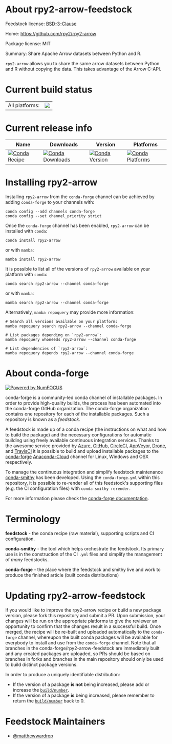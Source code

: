About rpy2-arrow-feedstock
==========================

Feedstock license: [BSD-3-Clause](https://github.com/conda-forge/rpy2-arrow-feedstock/blob/main/LICENSE.txt)

Home: https://github.com/rpy2/rpy2-arrow

Package license: MIT

Summary: Share Apache Arrow datasets between Python and R.

`rpy2-arrow` allows you to share the same arrow datasets between Python and
R without copying the data. This takes advantage of the Arrow C-API.


Current build status
====================


<table><tr><td>All platforms:</td>
    <td>
      <a href="https://dev.azure.com/conda-forge/feedstock-builds/_build/latest?definitionId=17637&branchName=main">
        <img src="https://dev.azure.com/conda-forge/feedstock-builds/_apis/build/status/rpy2-arrow-feedstock?branchName=main">
      </a>
    </td>
  </tr>
</table>

Current release info
====================

| Name | Downloads | Version | Platforms |
| --- | --- | --- | --- |
| [![Conda Recipe](https://img.shields.io/badge/recipe-rpy2--arrow-green.svg)](https://anaconda.org/conda-forge/rpy2-arrow) | [![Conda Downloads](https://img.shields.io/conda/dn/conda-forge/rpy2-arrow.svg)](https://anaconda.org/conda-forge/rpy2-arrow) | [![Conda Version](https://img.shields.io/conda/vn/conda-forge/rpy2-arrow.svg)](https://anaconda.org/conda-forge/rpy2-arrow) | [![Conda Platforms](https://img.shields.io/conda/pn/conda-forge/rpy2-arrow.svg)](https://anaconda.org/conda-forge/rpy2-arrow) |

Installing rpy2-arrow
=====================

Installing `rpy2-arrow` from the `conda-forge` channel can be achieved by adding `conda-forge` to your channels with:

```
conda config --add channels conda-forge
conda config --set channel_priority strict
```

Once the `conda-forge` channel has been enabled, `rpy2-arrow` can be installed with `conda`:

```
conda install rpy2-arrow
```

or with `mamba`:

```
mamba install rpy2-arrow
```

It is possible to list all of the versions of `rpy2-arrow` available on your platform with `conda`:

```
conda search rpy2-arrow --channel conda-forge
```

or with `mamba`:

```
mamba search rpy2-arrow --channel conda-forge
```

Alternatively, `mamba repoquery` may provide more information:

```
# Search all versions available on your platform:
mamba repoquery search rpy2-arrow --channel conda-forge

# List packages depending on `rpy2-arrow`:
mamba repoquery whoneeds rpy2-arrow --channel conda-forge

# List dependencies of `rpy2-arrow`:
mamba repoquery depends rpy2-arrow --channel conda-forge
```


About conda-forge
=================

[![Powered by
NumFOCUS](https://img.shields.io/badge/powered%20by-NumFOCUS-orange.svg?style=flat&colorA=E1523D&colorB=007D8A)](https://numfocus.org)

conda-forge is a community-led conda channel of installable packages.
In order to provide high-quality builds, the process has been automated into the
conda-forge GitHub organization. The conda-forge organization contains one repository
for each of the installable packages. Such a repository is known as a *feedstock*.

A feedstock is made up of a conda recipe (the instructions on what and how to build
the package) and the necessary configurations for automatic building using freely
available continuous integration services. Thanks to the awesome service provided by
[Azure](https://azure.microsoft.com/en-us/services/devops/), [GitHub](https://github.com/),
[CircleCI](https://circleci.com/), [AppVeyor](https://www.appveyor.com/),
[Drone](https://cloud.drone.io/welcome), and [TravisCI](https://travis-ci.com/)
it is possible to build and upload installable packages to the
[conda-forge](https://anaconda.org/conda-forge) [Anaconda-Cloud](https://anaconda.org/)
channel for Linux, Windows and OSX respectively.

To manage the continuous integration and simplify feedstock maintenance
[conda-smithy](https://github.com/conda-forge/conda-smithy) has been developed.
Using the ``conda-forge.yml`` within this repository, it is possible to re-render all of
this feedstock's supporting files (e.g. the CI configuration files) with ``conda smithy rerender``.

For more information please check the [conda-forge documentation](https://conda-forge.org/docs/).

Terminology
===========

**feedstock** - the conda recipe (raw material), supporting scripts and CI configuration.

**conda-smithy** - the tool which helps orchestrate the feedstock.
                   Its primary use is in the construction of the CI ``.yml`` files
                   and simplify the management of *many* feedstocks.

**conda-forge** - the place where the feedstock and smithy live and work to
                  produce the finished article (built conda distributions)


Updating rpy2-arrow-feedstock
=============================

If you would like to improve the rpy2-arrow recipe or build a new
package version, please fork this repository and submit a PR. Upon submission,
your changes will be run on the appropriate platforms to give the reviewer an
opportunity to confirm that the changes result in a successful build. Once
merged, the recipe will be re-built and uploaded automatically to the
`conda-forge` channel, whereupon the built conda packages will be available for
everybody to install and use from the `conda-forge` channel.
Note that all branches in the conda-forge/rpy2-arrow-feedstock are
immediately built and any created packages are uploaded, so PRs should be based
on branches in forks and branches in the main repository should only be used to
build distinct package versions.

In order to produce a uniquely identifiable distribution:
 * If the version of a package **is not** being increased, please add or increase
   the [``build/number``](https://docs.conda.io/projects/conda-build/en/latest/resources/define-metadata.html#build-number-and-string).
 * If the version of a package **is** being increased, please remember to return
   the [``build/number``](https://docs.conda.io/projects/conda-build/en/latest/resources/define-metadata.html#build-number-and-string)
   back to 0.

Feedstock Maintainers
=====================

* [@matthewwardrop](https://github.com/matthewwardrop/)

